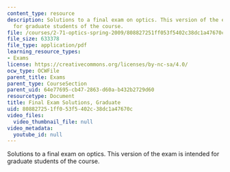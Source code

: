 ```yaml
---
content_type: resource
description: Solutions to a final exam on optics. This version of the exam is intended
  for graduate students of the course.
file: /courses/2-71-optics-spring-2009/808827251ff053f5402c38dc1a47670c_MIT2_71S09_gfinal_sol.pdf
file_size: 633378
file_type: application/pdf
learning_resource_types:
- Exams
license: https://creativecommons.org/licenses/by-nc-sa/4.0/
ocw_type: OCWFile
parent_title: Exams
parent_type: CourseSection
parent_uid: 64e77695-cb47-2863-d60a-b432b2729d60
resourcetype: Document
title: Final Exam Solutions, Graduate
uid: 80882725-1ff0-53f5-402c-38dc1a47670c
video_files:
  video_thumbnail_file: null
video_metadata:
  youtube_id: null
---
```

Solutions to a final exam on optics. This version of the exam is intended for graduate students of the course.